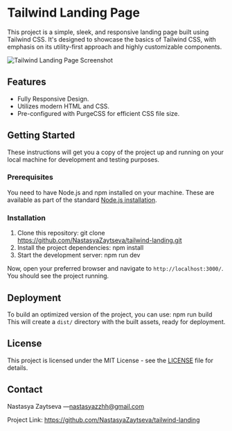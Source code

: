 # Tailwind Landing Page

This project is a simple, sleek, and responsive landing page built using Tailwind CSS. It's designed to showcase the basics of Tailwind CSS, with emphasis on its utility-first approach and highly customizable components.



![Tailwind Landing Page Screenshot](https://github.com/NastasyaZaytseva/tailwind-landing/assets/111123817/21f4414d-f3e3-4615-9f8c-8400db2c373f "Screenshot of Tailwind Landing Page")

## Features

- Fully Responsive Design.
- Utilizes modern HTML and CSS.
- Pre-configured with PurgeCSS for efficient CSS file size.

## Getting Started

These instructions will get you a copy of the project up and running on your local machine for development and testing purposes.

### Prerequisites

You need to have Node.js and npm installed on your machine. These are available as part of the standard [Node.js installation](https://nodejs.org/en/download/).

### Installation

1. Clone this repository:
git clone https://github.com/NastasyaZaytseva/tailwind-landing.git
2. Install the project dependencies:
npm install
4. Start the development server:
npm run dev

Now, open your preferred browser and navigate to `http://localhost:3000/`. You should see the project running.

## Deployment

To build an optimized version of the project, you can use:
npm run build
This will create a `dist/` directory with the built assets, ready for deployment.

## License

This project is licensed under the MIT License - see the [LICENSE](LICENSE) file for details.

## Contact

Nastasya Zaytseva —nastasyazzhh@gmail.com

Project Link: https://github.com/NastasyaZaytseva/tailwind-landing



